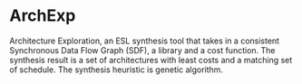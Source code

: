 # ArchExp
Architecture Exploration, an ESL synthesis tool that takes in a consistent Synchronous Data Flow Graph (SDF), a library and a cost function. The synthesis result is a set of architectures with least costs and a matching set of schedule. The synthesis heuristic is genetic algorithm.
